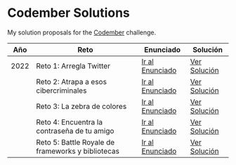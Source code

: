 # Codember Solutions

My solution proposals for the [Codember](https://codember.dev/) challenge.

| Año  | Reto                                                   | Enunciado       | Solución                      |
|------|--------------------------------------------------------|-----------------|-------------------------------|
| 2022 | Reto 1: Arregla Twitter                                | [Ir al Enunciado](./2022/challenge01/readme.md) | [Ver Solución](./2022/challenge01/solution.ts) |
|      | Reto 2: Atrapa a esos cibercriminales                  | [Ir al Enunciado](./2022/challenge02/readme.md) | [Ver Solución](./2022/challenge02/solution.ts) |
|      | Reto 3: La zebra de colores                            | [Ir al Enunciado](./2022/challenge03/readme.md) | [Ver Solución](./2022/challenge03/solution.ts) |
|      | Reto 4: Encuentra la contraseña de tu amigo            | [Ir al Enunciado](./2022/challenge04/readme.md) | [Ver Solución](./2022/challenge04/solution.ts) |
|      | Reto 5: Battle Royale de frameworks y bibliotecas | [Ir al Enunciado](./2022/challenge05/readme.md) | [Ver Solución](./2022/challenge05/solution.ts) |
